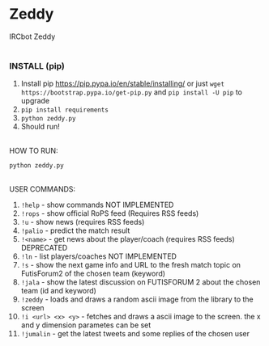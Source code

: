 # Zeddy

IRCbot Zeddy
<br><br>

### INSTALL (pip)

01. Install pip https://pip.pypa.io/en/stable/installing/ or just `wget https://bootstrap.pypa.io/get-pip.py` and `pip install -U pip` to upgrade
02. `pip install requirements`
03. `python zeddy.py`
04. Should run! 

<br>
HOW TO RUN:

    python zeddy.py

<br>
USER COMMANDS:

01. `!help`             -  show commands NOT IMPLEMENTED
02. `!rops`             -  show official RoPS feed (Requires RSS feeds)
03. `!u`                -  show news (requires RSS feeds)
04. `!palio`            -  predict the match result
05. `!<name>`           -  get news about the player/coach (requires RSS feeds) DEPRECATED
06. `!ln`               -  list players/coaches NOT IMPLEMENTED
07. `!s`                -  show the next game info and URL to the fresh match topic on FutisForum2 of the chosen team (keyword)
08. `!jala`             -  show the latest discussion on FUTISFORUM 2 about the chosen team (id and keyword)
09. `!zeddy`            - loads and draws a random ascii image from the library to the screen
10. `!i <url> <x> <y>`  - fetches and draws a ascii image to the screen. the x and y dimension parametes can be set
11. `!jumalin`          - get the latest tweets and some replies of the chosen user
